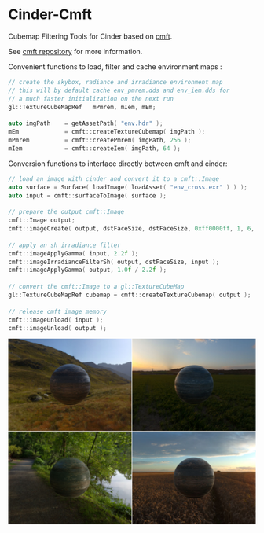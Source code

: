 # Cinder-Cmft

Cubemap Filtering Tools for Cinder based on [cmft](https://github.com/dariomanesku/cmft).  

See [cmft repository](https://github.com/dariomanesku/cmft) for more information.

Convenient functions to load, filter and cache environment maps : 

```c++
// create the skybox, radiance and irradiance environment map
// this will by default cache env_pmrem.dds and env_iem.dds for
// a much faster initialization on the next run
gl::TextureCubeMapRef	mPmrem, mIem, mEm;

auto imgPath	= getAssetPath( "env.hdr" );
mEm				= cmft::createTextureCubemap( imgPath );
mPmrem			= cmft::createPmrem( imgPath, 256 );
mIem			= cmft::createIem( imgPath, 64 );
```

Conversion functions to interface directly between cmft and cinder:

```c++
// load an image with cinder and convert it to a cmft::Image
auto surface = Surface( loadImage( loadAsset( "env_cross.exr" ) ) );
auto input = cmft::surfaceToImage( surface );

// prepare the output cmft::Image
cmft::Image output;
cmft::imageCreate( output, dstFaceSize, dstFaceSize, 0xff0000ff, 1, 6, cmft::TextureFormat::RGB32F );

// apply an sh irradiance filter
cmft::imageApplyGamma( input, 2.2f );
cmft::imageIrradianceFilterSh( output, dstFaceSize, input );
cmft::imageApplyGamma( output, 1.0f / 2.2f );

// convert the cmft::Image to a gl::TextureCubeMap
gl::TextureCubeMapRef cubemap = cmft::createTextureCubemap( output );

// release cmft image memory
cmft::imageUnload( input );
cmft::imageUnload( output );
```

![Image](/res/demo_screenshots.jpg)